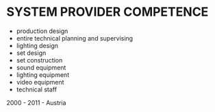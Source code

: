 # SYSTEM PROVIDER COMPETENCE

+ production design
+ entire technical planning and supervising
+ lighting design
+ set design
+ set construction
+ sound equipment
+ lighting equipment
+ video equipment
+ technical staff

2000 - 2011 - Austria